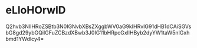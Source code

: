 # eLloHOrwlD

Q2hvb3NlIHRoZSBtb3N0IGNvbXBsZXggbWV0aG9kIHRvIG91dHB1dCAiSGVsbG8gd29ybGQiIGFuZCBzdXBwb3J0IG11bHRpcGxlIHByb2dyYW1taW5nIGxhbmd1YWdlcy4=
